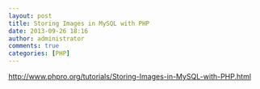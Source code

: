 ```yaml
---
layout: post
title: Storing Images in MySQL with PHP
date: 2013-09-26 18:16
author: administrator
comments: true
categories: [PHP]
---
```

<a href="http://www.phpro.org/tutorials/Storing-Images-in-MySQL-with-PHP.html">http://www.phpro.org/tutorials/Storing-Images-in-MySQL-with-PHP.html</a>
